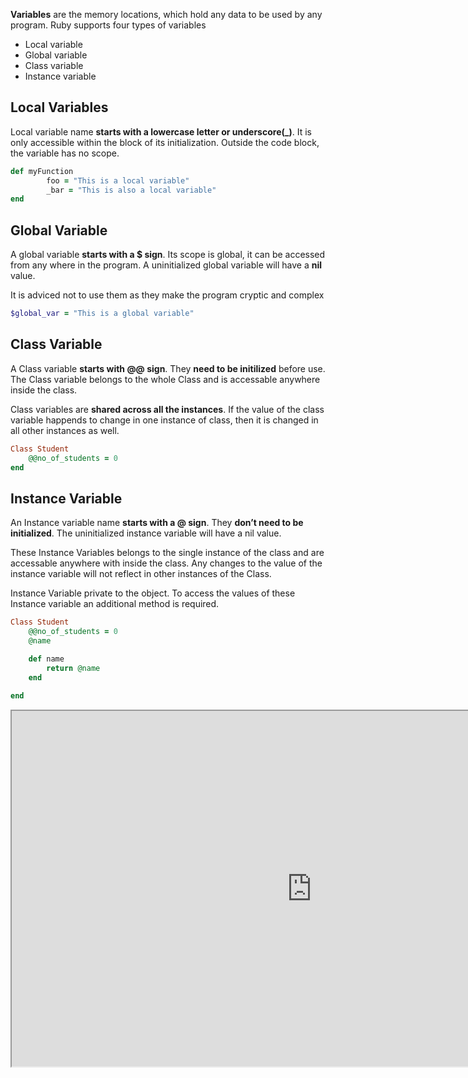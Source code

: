 **Variables** are the memory locations, which hold any data to be used by any program. Ruby supports four types of variables

- Local variable
- Global variable
- Class variable
- Instance variable

## Local Variables

Local variable name **starts with a lowercase letter or underscore(_)**. It is only accessible within the block of its initialization. Outside the code block, the variable has no scope. 

```ruby
def myFunction
		foo = "This is a local variable"
		_bar = "This is also a local variable"
end
```

## Global Variable

A global variable **starts with a $ sign**. Its scope is global, it can be accessed from any where in the program. A uninitialized global variable will have a **nil** value. 

It is adviced not to use them as they make the program cryptic and complex

```ruby
$global_var = "This is a global variable"
```

## Class Variable

A Class variable **starts with @@ sign**. They **need to be initilized** before use. The Class variable belongs to the whole Class and is accessable anywhere inside the class. 

Class variables are **shared across all the instances**. If the value of the class variable happends to change in one instance of class, then it is changed in all other instances as well. 

```ruby
Class Student
	@@no_of_students = 0
end
```

## Instance Variable

An Instance variable name **starts with a @ sign**. They **don’t need to be initialized**. The uninitialized instance variable will have a nil value. 

These Instance Variables belongs to the single instance of the class and are accessable anywhere with inside the class. Any changes to the value of the instance variable will not reflect in other instances of the Class.

Instance Variable private to the object. To access the values of these Instance variable an additional method is required.

```ruby
Class Student
	@@no_of_students = 0
	@name

	def name
		return @name
	end
	
end
```

<p>
	<iframe src="https://docs.google.com/presentation/d/e/2PACX-1vSajW4jbhmEt6dIhni4AysyInulUcQ7nHggHYh_UGs97Dyi2j9R-IHUcEmcrjl7HJf0sN0SSBuk8ufs/embed?start=false&amp;loop=false&amp;delayms=3000" width="960" height="569" allowfullscreen="allowfullscreen" webkitallowfullscreen="webkitallowfullscreen" mozallowfullscreen="mozallowfullscreen"></iframe>
</p>
